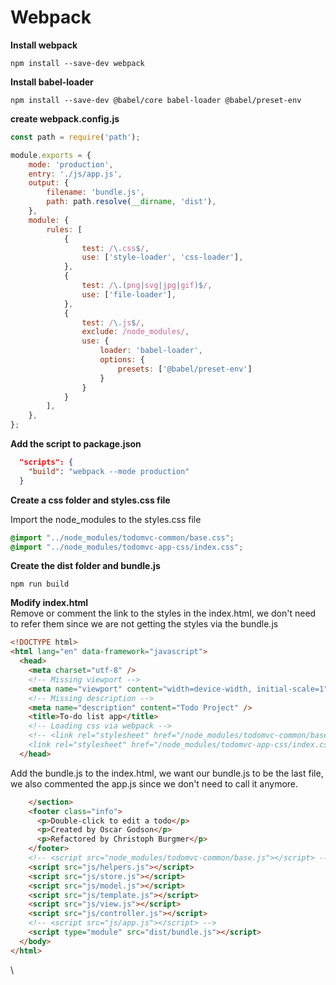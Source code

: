 # Webpack

**Install webpack**

```
npm install --save-dev webpack
```

**Install babel-loader**

```
npm install --save-dev @babel/core babel-loader @babel/preset-env
```

**create webpack.config.js**

```javascript
const path = require('path');

module.exports = {
    mode: 'production',
    entry: './js/app.js',
    output: {
        filename: 'bundle.js',
        path: path.resolve(__dirname, 'dist'),
    },
    module: {
        rules: [
            {
                test: /\.css$/,
                use: ['style-loader', 'css-loader'],
            },
            {
                test: /\.(png|svg|jpg|gif)$/,
                use: ['file-loader'],
            },
            {
                test: /\.js$/,
                exclude: /node_modules/,
                use: {
                    loader: 'babel-loader',
                    options: {
                        presets: ['@babel/preset-env']
                    }
                }
            }
        ],
    },
};
```

**Add the script to package.json**

```json
  "scripts": {
    "build": "webpack --mode production"
  }
```

**Create a css folder and styles.css file**

Import the node\_modules to the styles.css file

```css
@import "../node_modules/todomvc-common/base.css";
@import "../node_modules/todomvc-app-css/index.css";
```

**Create the dist folder and bundle.js**

```
npm run build
```

**Modify index.html**\
Remove or comment the link to the styles in the index.html, we don't need to refer them since we are not getting the styles via the bundle.js

```html
<!DOCTYPE html>
<html lang="en" data-framework="javascript">
  <head>
    <meta charset="utf-8" />
    <!-- Missing viewport -->
    <meta name="viewport" content="width=device-width, initial-scale=1" />
    <!-- Missing description -->
    <meta name="description" content="Todo Project" />
    <title>To-do list app</title>
    <!-- Loading css via webpack -->
    <!-- <link rel="stylesheet" href="/node_modules/todomvc-common/base.css" />
    <link rel="stylesheet" href="/node_modules/todomvc-app-css/index.css" /> -->
  </head>
```

Add the bundle.js to the index.html, we want our bundle.js to be the last file, we also commented the app.js since we don't need to call it anymore.

```html
    </section>
    <footer class="info">
      <p>Double-click to edit a todo</p>
      <p>Created by Oscar Godson</p>
      <p>Refactored by Christoph Burgmer</p>
    </footer>
    <!-- <script src="node_modules/todomvc-common/base.js"></script> -->
    <script src="js/helpers.js"></script>
    <script src="js/store.js"></script>
    <script src="js/model.js"></script>
    <script src="js/template.js"></script>
    <script src="js/view.js"></script>
    <script src="js/controller.js"></script>
    <!-- <script src="js/app.js"></script> -->
    <script type="module" src="dist/bundle.js"></script>
  </body>
</html>
```

\
